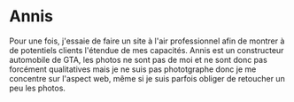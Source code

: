 # Annis

Pour une fois, j'essaie de faire un site à l'air professionnel afin de montrer à de potentiels clients l'étendue de mes capacités.
Annis est un constructeur automobile de GTA, les photos ne sont pas de moi et ne sont donc pas forcément qualitatives mais je ne suis pas phototgraphe donc je me concentre sur l'aspect web, même si je suis parfois obliger de retoucher un peu les photos.